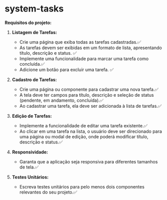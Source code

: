 # system-tasks

**Requisitos do projeto:**

1. **Listagem de Tarefas:**
   - Crie uma página que exiba todas as tarefas cadastradas.✅
   - As tarefas devem ser exibidas em um formato de lista, apresentando título, descrição e status. ✅
   - Implemente uma funcionalidade para marcar uma tarefa como concluída.✅
   - Adicione um botão para excluir uma tarefa. ✅

2. **Cadastro de Tarefas:**
   - Crie uma página ou componente para cadastrar uma nova tarefa.✅
   - A tela deve ter campos para título, descrição e seleção de status (pendente, em andamento, concluída).✅
   - Ao cadastrar uma tarefa, ela deve ser adicionada à lista de tarefas.✅

3. **Edição de Tarefas:**
   - Implemente a funcionalidade de editar uma tarefa existente.✅
   - Ao clicar em uma tarefa na lista, o usuário deve ser direcionado para uma página ou modal de edição, onde poderá modificar título, descrição e status.✅

4. **Responsividade:**
   - Garanta que a aplicação seja responsiva para diferentes tamanhos de tela.✅

5. **Testes Unitários:**
   - Escreva testes unitários para pelo menos dois componentes relevantes do seu projeto.✅

